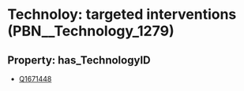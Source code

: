 # Technoloy: __targeted interventions__ (PBN__Technology_1279)

## Property: has_TechnologyID

* [Q1671448](Q1671448)

